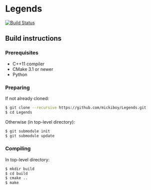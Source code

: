 # Legends

[![Build Status](https://travis-ci.org/mickiboy/Legends.svg?branch=master)](https://travis-ci.org/mickiboy/Legends)

## Build instructions

### Prerequisites

- C++11 compiler
- CMake 3.1 or newer
- Python

### Preparing

If not already cloned:

```bash
$ git clone --recursive https://github.com/mickiboy/Legends.git
$ cd Legends
```

Otherwise (in top-level directory):

```bash
$ git submodule init
$ git submodule update
```

### Compiling

In top-level directory:

```bash
$ mkdir build
$ cd build
$ cmake ..
$ make
```
